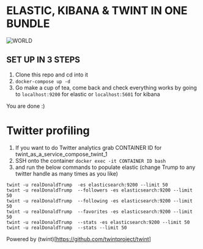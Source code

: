 # ELASTIC, KIBANA & TWINT IN ONE BUNDLE 

![WORLD](https://murchie85.github.io/images/bg.jpg)

## SET UP IN 3 STEPS 
 
 
1. Clone this repo and cd into it 
2. `docker-compose up -d`
3. Go make a cup of tea, come back and check everything works by going to `localhost:9200` for elastic or `localhost:5601` for kibana

You are done :)

  

# Twitter profiling

1. If you want to do Twitter analytics grab CONTAINER ID for twint_as_a_service_compose_twint_1
2. SSH onto the container `docker exec -it CONTAINER ID bash `
3. and run the below commands to populate elastic (change Trump to any twitter handle as many times as you like) 


```
twint -u realDonaldTrump  -es elasticsearch:9200 --limit 50
twint -u realDonaldTrump  --followers -es elasticsearch:9200 --limit 50
twint -u realDonaldTrump  --following -es elasticsearch:9200 --limit 50
twint -u realDonaldTrump  --favorites -es elasticsearch:9200 --limit 50
twint -u realDonaldTrump  --stats -es elasticsearch:9200 --limit 50
twint -u realDonaldTrump  --stats --limit 50
```



Powered by (twint)[https://github.com/twintproject/twint]